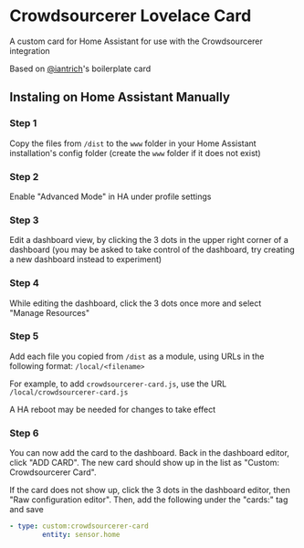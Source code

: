 # Crowdsourcerer Lovelace Card

A custom card for Home Assistant for use with the Crowdsourcerer integration

Based on [@iantrich](https://www.github.com/iantrich)'s boilerplate card

## Instaling on Home Assistant Manually 

### Step 1

Copy the files from `/dist` to the `www` folder in your Home Assistant installation's config folder
(create the `www` folder if it does not exist)

### Step 2

Enable "Advanced Mode" in HA under profile settings

### Step 3

Edit a dashboard view, by clicking the 3 dots in the upper right corner of a dashboard
(you may be asked to take control of the dashboard, try creating a new dashboard instead to experiment)

### Step 4

While editing the dashboard, click the 3 dots once more and select "Manage Resources"

### Step 5

Add each file you copied from `/dist` as a module, using URLs in the following format: `/local/<filename>`

For example, to add `crowdsourcerer-card.js`, use the URL `/local/crowdsourcerer-card.js`

A HA reboot may be needed for changes to take effect

### Step 6

You can now add the card to the dashboard. Back in the dashboard editor, click "ADD CARD".
The new card should show up in the list as "Custom: Crowdsourcerer Card".

If the card does not show up, click the 3 dots in the dashboard editor, then "Raw configuration editor".
Then, add the following under the "cards:" tag and save
```yaml
- type: custom:crowdsourcerer-card
        entity: sensor.home
```